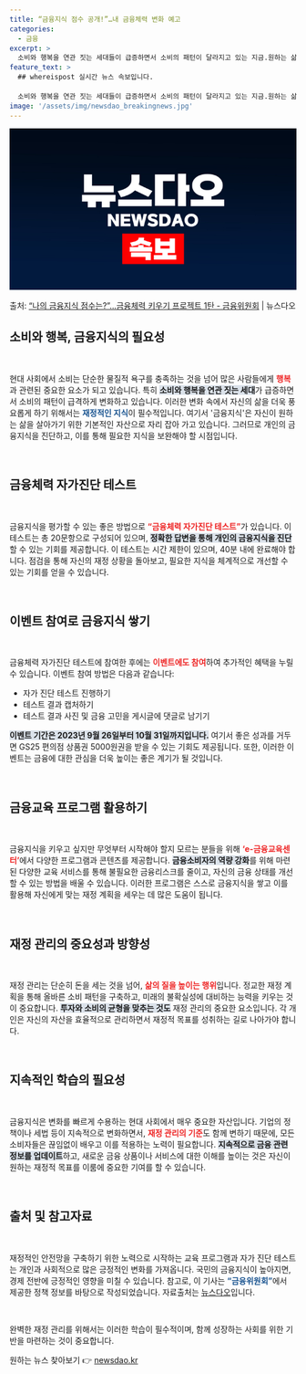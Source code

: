```yaml
---
title: “금융지식 점수 공개!”…내 금융체력 변화 예고
categories:
  - 금융
excerpt: >
  소비와 행복을 연관 짓는 세대들이 급증하면서 소비의 패턴이 달라지고 있는 지금.원하는 삶, 자신만을 위한 삶…
feature_text: >
  ## whereispost 실시간 뉴스 속보입니다.

  소비와 행복을 연관 짓는 세대들이 급증하면서 소비의 패턴이 달라지고 있는 지금.원하는 삶, 자신만을 위한 삶…
image: '/assets/img/newsdao_breakingnews.jpg'
---
```


![뉴스다오 속보](/assets/img/newsdao_breakingnews.jpg)

<p>출처: <a href="https://newsdao.kr/2186" rel="dofollow">“나의 금융지식 점수는?”…금융체력 키우기 프로젝트 1탄 - 금융위원회</a> | 뉴스다오</p>

<h2 data-ke-size="size26">소비와 행복, 금융지식의 필요성</h2>

<p data-ke-size="size16">&nbsp;</p>

현대 사회에서 소비는 단순한 물질적 욕구를 충족하는 것을 넘어 많은 사람들에게 <b><span style="color: #ee2323;">행복</span></b>과 관련된 중요한 요소가 되고 있습니다. 특히 <b><span style="background-color: #21538527;">소비와 행복을 연관 짓는 세대</span></b>가 급증하면서 소비의 패턴이 급격하게 변화하고 있습니다. 이러한 변화 속에서 자신의 삶을 더욱 풍요롭게 하기 위해서는 <b><span style="color: #1a5490;">재정적인 지식</span></b>이 필수적입니다. 여기서 '금융지식'은 자신이 원하는 삶을 살아가기 위한 기본적인 자산으로 자리 잡아 가고 있습니다. 그러므로 개인의 금융지식을 진단하고, 이를 통해 필요한 지식을 보완해야 할 시점입니다.

<p data-ke-size="size16">&nbsp;</p>

<h2 data-ke-size="size26">금융체력 자가진단 테스트</h2>

<p data-ke-size="size16">&nbsp;</p>

금융지식을 평가할 수 있는 좋은 방법으로 <b><span style="color: #ee2323;">“금융체력 자가진단 테스트”</span></b>가 있습니다. 이 테스트는 총 20문항으로 구성되어 있으며, <b><span style="background-color: #21538527;">정확한 답변을 통해 개인의 금융지식을 진단</span></b>할 수 있는 기회를 제공합니다. 이 테스트는 시간 제한이 있으며, 40분 내에 완료해야 합니다. 점검을 통해 자신의 재정 상황을 돌아보고, 필요한 지식을 체계적으로 개선할 수 있는 기회를 얻을 수 있습니다.

<p data-ke-size="size16">&nbsp;</p>

<h2 data-ke-size="size26">이벤트 참여로 금융지식 쌓기</h2>

<p data-ke-size="size16">&nbsp;</p>

금융체력 자가진단 테스트에 참여한 후에는 <b><span style="color: #ee2323;">이벤트에도 참여</span></b>하여 추가적인 혜택을 누릴 수 있습니다. 이벤트 참여 방법은 다음과 같습니다: 

<ul>
<li>자가 진단 테스트 진행하기</li>
<li>테스트 결과 캡처하기</li>
<li>테스트 결과 사진 및 금융 고민을 게시글에 댓글로 남기기</li>
</ul>

<b><span style="background-color: #21538527;">이벤트 기간은 2023년 9월 26일부터 10월 31일까지입니다.</span></b> 여기서 좋은 성과를 거두면 GS25 편의점 상품권 5000원권을 받을 수 있는 기회도 제공됩니다. 또한, 이러한 이벤트는 금융에 대한 관심을 더욱 높이는 좋은 계기가 될 것입니다.

<p data-ke-size="size16">&nbsp;</p>

<h2 data-ke-size="size26">금융교육 프로그램 활용하기</h2>

<p data-ke-size="size16">&nbsp;</p>

금융지식을 키우고 싶지만 무엇부터 시작해야 할지 모르는 분들을 위해 <b><span style="color: #ee2323;">‘e-금융교육센터’</span></b>에서 다양한 프로그램과 콘텐츠를 제공합니다. <b><span style="background-color: #21538527;">금융소비자의 역량 강화</span></b>를 위해 마련된 다양한 교육 서비스를 통해 불필요한 금융리스크를 줄이고, 자신의 금융 상태를 개선할 수 있는 방법을 배울 수 있습니다. 이러한 프로그램은 스스로 금융지식을 쌓고 이를 활용해 자신에게 맞는 재정 계획을 세우는 데 많은 도움이 됩니다.

<p data-ke-size="size16">&nbsp;</p>

<h2 data-ke-size="size26">재정 관리의 중요성과 방향성</h2>

<p data-ke-size="size16">&nbsp;</p>

재정 관리는 단순히 돈을 세는 것을 넘어, <b><span style="color: #ee2323;">삶의 질을 높이는 행위</span></b>입니다. 정교한 재정 계획을 통해 올바른 소비 패턴을 구축하고, 미래의 불확실성에 대비하는 능력을 키우는 것이 중요합니다. <b><span style="background-color: #21538527;">투자와 소비의 균형을 맞추는 것도</span></b> 재정 관리의 중요한 요소입니다. 각 개인은 자신의 자산을 효율적으로 관리하면서 재정적 목표를 성취하는 길로 나아가야 합니다.

<p data-ke-size="size16">&nbsp;</p>

<h2 data-ke-size="size26">지속적인 학습의 필요성</h2>

<p data-ke-size="size16">&nbsp;</p>

금융지식은 변화를 빠르게 수용하는 현대 사회에서 매우 중요한 자산입니다. 기업의 정책이나 세법 등이 지속적으로 변화하면서, <b><span style="color: #ee2323;">재정 관리의 기준</span></b>도 함께 변하기 때문에, 모든 소비자들은 끊임없이 배우고 이를 적용하는 노력이 필요합니다. <b><span style="background-color: #21538527;">지속적으로 금융 관련 정보를 업데이트</span></b>하고, 새로운 금융 상품이나 서비스에 대한 이해를 높이는 것은 자신이 원하는 재정적 목표를 이룸에 중요한 기여를 할 수 있습니다.

<p data-ke-size="size16">&nbsp;</p>

<h2 data-ke-size="size26">출처 및 참고자료</h2>

<p data-ke-size="size16">&nbsp;</p>

재정적인 안전망을 구축하기 위한 노력으로 시작하는 교육 프로그램과 자가 진단 테스트는 개인과 사회적으로 많은 긍정적인 변화를 가져옵니다. 국민의 금융지식이 높아지면, 경제 전반에 긍정적인 영향을 미칠 수 있습니다. 참고로, 이 기사는 <b><span style="color: #1a5490;">“금융위원회”</span></b>에서 제공한 정책 정보를 바탕으로 작성되었습니다. 자료출처는 <a href="https://newsdao.kr/2186">뉴스다오</a>입니다. 

<p data-ke-size="size16">&nbsp;</p>

완벽한 재정 관리를 위해서는 이러한 학습이 필수적이며, 함께 성장하는 사회를 위한 기반을 마련하는 것이 중요합니다. 

원하는 뉴스 찾아보기 👉 <a href="https://newsdao.kr" rel="dofollow">newsdao.kr</a>


